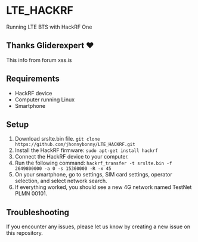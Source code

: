 # LTE_HACKRF
Running LTE BTS with HackRF One

## Thanks Gliderexpert ❤️

This info from forum xss.is

## Requirements
- HackRF device
- Computer running Linux
- Smartphone

## Setup
1. Download srslte.bin file. `git clone https://github.com/jhonnybonny/LTE_HACKRF.git`
2. Install the HackRF firmware: `sudo apt-get install hackrf`
3. Connect the HackRF device to your computer.
4. Run the following command: `hackrf_transfer -t srslte.bin -f 2649800000 -a 0 -s 15360000 -R -x 45`
5. On your smartphone, go to settings, SIM card settings, operator selection, and select network search.
6. If everything worked, you should see a new 4G network named TestNet PLMN 00101.

## Troubleshooting
If you encounter any issues, please let us know by creating a new issue on this repository.
